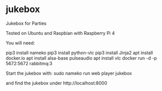 # jukebox
Jukebox for Parties

Tested on Ubuntu and Raspbian with Raspberry Pi 4

You will need:

pip3 install nameko
pip3 install python-vlc
pip3 install Jinja2
apt install docker.io
apt install alsa-base pulseaudio
apt install vlc
docker run -d -p 5672:5672 rabbitmq:3

Start the jukebox with:
sudo nameko run web player jukebox

and find the jukebox under http://localhost:8000
